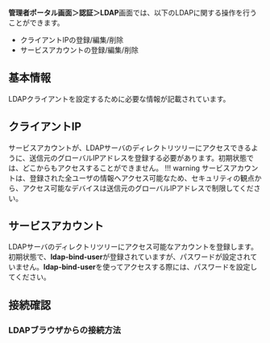**管理者ポータル画面＞認証＞LDAP**画面では、以下のLDAPに関する操作を行うことができます。

* クライアントIPの登録/編集/削除
* サービスアカウントの登録/編集/削除

## 基本情報
LDAPクライアントを設定するために必要な情報が記載されています。

## クライアントIP
サービスアカウントが、LDAPサーバのディレクトリツリーにアクセスできるように、送信元のグローバルIPアドレスを登録する必要があります。初期状態では、どこからもアクセスすることができません。
!!! warning
    サービスアカウントは、登録された全ユーザの情報へアクセス可能なため、セキュリティの観点から、アクセス可能なデバイスは送信元のグローバルIPアドレスで制限してください。

## サービスアカウント
LDAPサーバのディレクトリツリーにアクセス可能なアカウントを登録します。初期状態で、**ldap-bind-user**が登録されていますが、パスワードが設定されていません。**ldap-bind-user**を使ってアクセスする際には、パスワードを設定してください。

## 接続確認

### LDAPブラウザからの接続方法